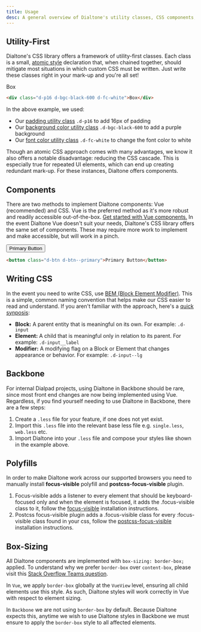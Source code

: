 ```yaml
---
title: Usage
desc: A general overview of Dialtone's utility classes, CSS components, and Vue components.
---
```


## Utility-First
Dialtone's CSS library offers a framework of utility-first classes. Each class is a small, <a href="https://css-tricks.com/lets-define-exactly-atomic-css/" target="_blank">atomic style</a> declaration that, when chained together, should mitigate most situations in which custom CSS must be written. Just write these classes right in your mark-up and you're all set!

<code-well-header>
  <div class="d-p16 d-bgc-black-600 d-fc-white">Box</div>
</code-well-header>

```html
<div class="d-p16 d-bgc-black-600 d-fc-white">Box</div>
```

In the above example, we used:

- Our [padding utility class](/utilities/spacing/padding/) `.d-p16` to add 16px of padding
- Our [background color utility class](/utilities/backgrounds/color/) `.d-bgc-black-600` to add a purple background
- Our [font color utility class](/utilities/typography/color/) `.d-fc-white` to change the font color to white

Though an atomic CSS approach comes with many advantages, we know it also offers a notable disadvantage: reducing the CSS cascade. This is especially true for repeated UI elements, which can end up creating redundant mark-up. For these instances, Dialtone offers components.

## Components
There are two methods to implement Dialtone components: Vue (recommended) and CSS. Vue is the preferred method as it's more robust and readily accessible out-of-the-box. <a href="https://vue.dialpad.design/" target="_blank">Get started with Vue components.</a>
In the event Dialtone Vue doesn't suit your needs, Dialtone's CSS library offers the same set of components. These may require more work to implement and make accessible, but will work in a pinch.

<code-well-header>
  <button class="d-btn d-btn--primary">Primary Button</button>
</code-well-header>

```html
<button class="d-btn d-btn--primary">Primary Button</button>
```

## Writing CSS
In the event you need to write CSS, use <a href="http://getbem.com/" target="_blank">BEM (Block Element Modifier)</a>. This is a simple, common naming convention that helps make our CSS easier to read and understand. If you aren't familiar with the approach, here's a <a href="http://getbem.com/introduction/" target="_blank">quick synposis</a>:

-  **Block:** A parent entity that is meaningful on its own. For example: `.d-input`
-  **Element:** A child that is meaningful only in relation to its parent. For example: `.d-input__label`
-  **Modifier:** A modifying flag on a Block or Element that changes appearance or behavior. For example: `.d-input--lg`

## Backbone
For internal Dialpad projects, using Dialtone in Backbone should be rare, since most front end changes are now being implemented using Vue. Regardless, if you find yourself needing to use Dialtone in Backbone, there are a few steps:

1. Create a `.less` file for your feature, if one does not yet exist.
2. Import this `.less` file into the relevant base less file e.g. `single.less`, `web.less` etc.
3. Import Dialtone into your `.less` file and compose your styles like shown in the example above.

## Polyfills
In order to make Dialtone work across our supported browsers you need to manually install **focus-visible** polyfill and **postcss-focus-visible** plugin.

1. Focus-visible adds a listener to every element that should be keyboard-focused only and when the element is focused, it adds the .focus-visible class to it, follow the [focus-visible](https://github.com/WICG/focus-visible#installation) installation instructions.
2. Postcss focus-visible plugin adds a .focus-visible class for every :focus-visible class found in your css, follow the [postcss-focus-visible](https://www.npmjs.com/package/postcss-focus-visible) installation instructions.

## Box-Sizing
All Dialtone components are implemented with `box-sizing: border-box;` applied. To understand why we prefer `border-box` over `content-box`, please visit this [Stack Overflow Teams question](https://stackoverflow.com/c/dialpad/questions/121).

In `Vue`, we apply `border-box` globally at the `VueView` level, ensuring all child elements use this style. As such, Dialtone styles will work correctly in Vue with respect to element sizing.

In `Backbone` we are not using `border-box` by default. Because Dialtone expects this, anytime we wish to use Dialtone styles in Backbone we must ensure to apply the `border-box` style to all affected elements.


<!-- <div class="d-stack16">
    <h2 id="uberconference" class="dialtone-title__section">Using Dialtone in UberConference</h2>
    <p class="dialtone-copy__normal">Coming soon.</p>
</div> -->
